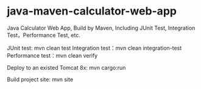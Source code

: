 # java-maven-calculator-web-app
Java Calculator Web App, Build by Maven, Including JUnit Test, Integration Test，Performance Test, etc.

JUnit test: mvn clean test
Integration test：mvn clean integration-test
Performance test：mvn clean verify

Deploy to an existed Tomcat 8x: mvn cargo:run

Build project site: mvn site
